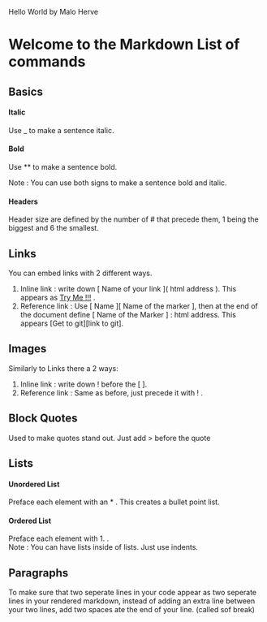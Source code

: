 ﻿﻿Hello World by Malo Herve

# Welcome to the Markdown List of commands
## Basics 

#### Italic
Use _ to make a sentence italic.

#### Bold
Use ** to make a sentence bold.  
Note : You can use both signs to make a sentence bold and italic.

#### Headers
Header size are defined by the number of # that precede them, 1 being the biggest and 6 the smallest.

## **Links**
You can embed links with 2 different ways.  
1) Inline link : write down [ Name of your link ]( html address ). This appears as [Try Me !!!](http://www.instructables.com/id/How-to-Succesfully-Rick-Roll/) .  
2) Reference link : Use [ Name ][ Name of the marker ], then at the end of the document define [ Name of the Marker ] : html address. This appears [Get to git][link to git].

## **Images**
Similarly to Links there a 2 ways:  
1) Inline link : write down ! before the [  ].  
2) Reference link : Same as before, just precede it with ! .

## **Block Quotes**
Used to make quotes stand out. Just add > before the quote

## **Lists**
#### Unordered List
Preface each element with an * . This creates a bullet point list.

#### Ordered List

Preface each element with 1. .  
Note : You can have lists inside of lists. Just use indents.  

## **Paragraphs**
To make sure that two seperate lines in your code appear as two seperate lines in your rendered markdown, instead of adding an extra line between your two lines, add two spaces ate the end of your line. (called sof break)
























[Get to git]:www.github.com
